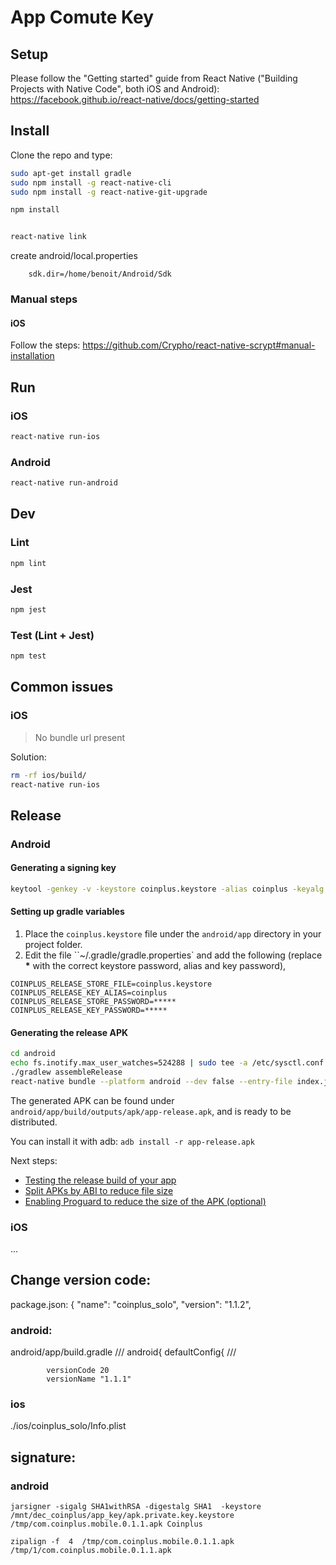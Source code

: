 # App Comute Key

## Setup

Please follow the "Getting started" guide from React Native ("Building Projects with Native Code", both iOS and Android): https://facebook.github.io/react-native/docs/getting-started

## Install

Clone the repo and type:

```sh
sudo apt-get install gradle
sudo npm install -g react-native-cli
sudo npm install -g react-native-git-upgrade

npm install


react-native link

```
create android/local.properties

```
    sdk.dir=/home/benoit/Android/Sdk
```
### Manual steps

#### iOS

Follow the steps: https://github.com/Crypho/react-native-scrypt#manual-installation

## Run

### iOS

```sh
react-native run-ios
```

### Android

```sh
react-native run-android
```

## Dev

### Lint

```sh
npm lint
```

### Jest

```sh
npm jest
```

### Test (Lint + Jest)

```sh
npm test
```

## Common issues

### iOS

> No bundle url present

Solution:

```sh
rm -rf ios/build/
react-native run-ios
```

## Release

### Android

#### Generating a signing key

```sh
keytool -genkey -v -keystore coinplus.keystore -alias coinplus -keyalg RSA -keysize 2048 -validity 10000
```

#### Setting up gradle variables

1. Place the `coinplus.keystore` file under the `android/app` directory in your project folder.
2. Edit the file ``~/.gradle/gradle.properties` and add the following (replace **\*** with the correct keystore password, alias and key password),

```
COINPLUS_RELEASE_STORE_FILE=coinplus.keystore
COINPLUS_RELEASE_KEY_ALIAS=coinplus
COINPLUS_RELEASE_STORE_PASSWORD=*****
COINPLUS_RELEASE_KEY_PASSWORD=*****
```

#### Generating the release APK

```sh
cd android
echo fs.inotify.max_user_watches=524288 | sudo tee -a /etc/sysctl.conf && sudo sysctl -p
./gradlew assembleRelease
react-native bundle --platform android --dev false --entry-file index.js --bundle-output android/app/src/main/assets/index.android.bundle --assets-dest android/app/src/main/res/

```

The generated APK can be found under `android/app/build/outputs/apk/app-release.apk`, and is ready to be distributed.

You can install it with adb: `adb install -r app-release.apk`

Next steps:

- [Testing the release build of your app](https://facebook.github.io/react-native/docs/signed-apk-android#testing-the-release-build-of-your-app)
- [Split APKs by ABI to reduce file size](https://facebook.github.io/react-native/docs/signed-apk-android#split-apks-by-abi-to-reduce-file-size)
- [Enabling Proguard to reduce the size of the APK (optional)](https://facebook.github.io/react-native/docs/signed-apk-android#enabling-proguard-to-reduce-the-size-of-the-apk-optional)

### iOS

...

## Change version code:

package.json:
    {
      "name": "coinplus_solo",
      "version": "1.1.2",


### android:
android/app/build.gradle
    ///
    android{
        defaultConfig{
    ///

            versionCode 20
            versionName "1.1.1"
            


### ios
./ios/coinplus_solo/Info.plist


## signature:

### android

    jarsigner -sigalg SHA1withRSA -digestalg SHA1  -keystore /mnt/dec_coinplus/app_key/apk.private.key.keystore /tmp/com.coinplus.mobile.0.1.1.apk Coinplus

    zipalign -f  4  /tmp/com.coinplus.mobile.0.1.1.apk /tmp/1/com.coinplus.mobile.0.1.1.apk

